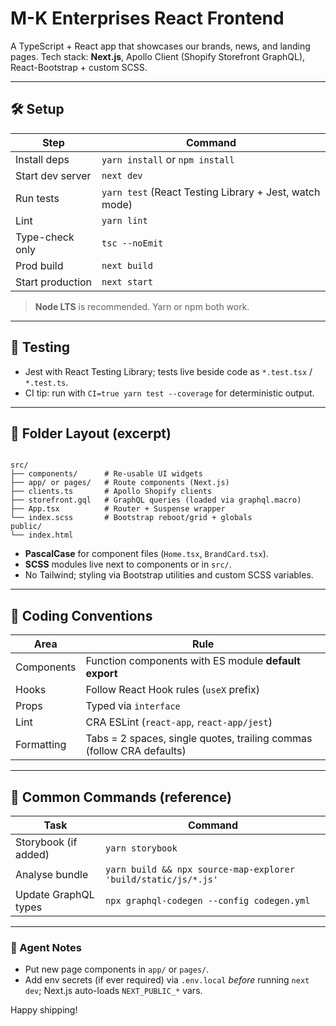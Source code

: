 # M-K Enterprises React Frontend

A TypeScript + React app that showcases our brands, news, and landing pages.
Tech stack: **Next.js**, Apollo Client (Shopify Storefront GraphQL), React-Bootstrap + custom SCSS.

---

## 🛠️ Setup

| Step | Command |
|------|---------|
| Install deps | `yarn install` or `npm install` |
| Start dev server | `next dev` |
| Run tests | `yarn test` (React Testing Library + Jest, watch mode) |
| Lint | `yarn lint` |
| Type-check only | `tsc --noEmit` |
| Prod build | `next build` |
| Start production | `next start` |

> **Node LTS** is recommended. Yarn or npm both work.

---

## 🧪 Testing

- Jest with React Testing Library; tests live beside code as `*.test.tsx` / `*.test.ts`.
- CI tip: run with `CI=true yarn test --coverage` for deterministic output.

---

## 📁 Folder Layout (excerpt)

```

src/
├── components/      # Re-usable UI widgets
├── app/ or pages/   # Route components (Next.js)
├── clients.ts       # Apollo Shopify clients
├── storefront.gql   # GraphQL queries (loaded via graphql.macro)
├── App.tsx          # Router + Suspense wrapper
└── index.scss       # Bootstrap reboot/grid + globals
public/
└── index.html

```

- **PascalCase** for component files (`Home.tsx`, `BrandCard.tsx`).
- **SCSS** modules live next to components or in `src/`.
- No Tailwind; styling via Bootstrap utilities and custom SCSS variables.

---

## 📝 Coding Conventions

| Area | Rule |
|------|------|
| Components | Function components with ES module **default export** |
| Hooks | Follow React Hook rules (`useX` prefix) |
| Props | Typed via `interface` |
| Lint | CRA ESLint (`react-app`, `react-app/jest`) |
| Formatting | Tabs = 2 spaces, single quotes, trailing commas (follow CRA defaults) |

---

## 🔧 Common Commands (reference)

| Task | Command |
|------|---------|
| Storybook (if added) | `yarn storybook` |
| Analyse bundle | `yarn build && npx source-map-explorer 'build/static/js/*.js'` |
| Update GraphQL types | `npx graphql-codegen --config codegen.yml` |

---

### 🤖 Agent Notes

- Put new page components in `app/` or `pages/`.
- Add env secrets (if ever required) via `.env.local` *before* running `next dev`; Next.js auto-loads `NEXT_PUBLIC_*` vars.

Happy shipping!
